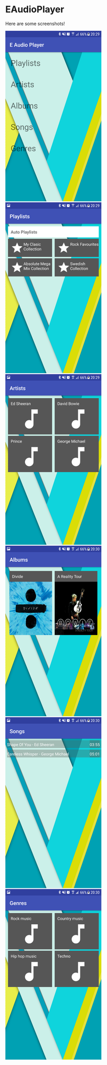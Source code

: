 # EAudioPlayer

Here are some screenshots!


<img src="/Screenshot_20170511-202936.png" width="300">

<img src="/Screenshot_20170511-202945.png" width="300">

<img src="/Screenshot_20170511-202952.png" width="300">

<img src="/Screenshot_20170511-203006.png" width="300">

<img src="/Screenshot_20170511-203013.png" width="300">

<img src="/Screenshot_20170511-203019.png" width="300">

